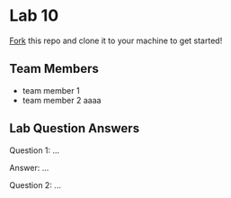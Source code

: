 # Lab 10
[Fork](https://docs.github.com/en/get-started/quickstart/fork-a-repo) this repo and clone it to your machine to get started!

## Team Members
- team member 1
- team member 2
aaaa
## Lab Question Answers

Question 1: ...

Answer: ...

Question 2: ...

